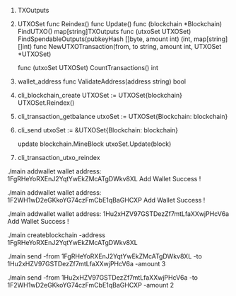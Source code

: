 1. TXOutputs

2. UTXOSet
   func Reindex()
	 func Update()
	 func (blockchain *Blockchain) FindUTXO() map[string]TXOutputs
   func (utxoSet UTXOSet) FindSpendableOutputs(pubkeyHash []byte, amount int) (int, map[string][]int)
	 func NewUTXOTransaction(from, to string, amount int, UTXOSet *UTXOSet)

	 func (utxoSet UTXOSet) CountTransactions() int

3. wallet_address
   func ValidateAddress(address string) bool

4. cli_blockchain_create
   UTXOSet := UTXOSet{blockchain}
   UTXOSet.Reindex()

5. cli_transaction_getbalance
   utxoSet := UTXOSet{Blockchain: blockchain}

6. cli_send
   utxoSet := &UTXOSet{Blockchain: blockchain}

   update blockchain.MineBlock
   utxoSet.Update(block)

7. cli_transaction_utxo_reindex


./main addwallet
wallet address:  1FgRHeYoRXEnJ2YqtYwEkZMcATgDWkv8XL
Add Wallet Success !

 ./main addwallet
wallet address:  1F2WH1wD2eGKkoYG74czFmCbE1qBaGHCXP
Add Wallet Success !

./main addwallet
wallet address:  1Hu2xHZV97GSTDezZf7mtLfaXXwjPHcV6a
Add Wallet Success !

./main createblockchain -address 1FgRHeYoRXEnJ2YqtYwEkZMcATgDWkv8XL

./main send -from 1FgRHeYoRXEnJ2YqtYwEkZMcATgDWkv8XL -to 1Hu2xHZV97GSTDezZf7mtLfaXXwjPHcV6a -amount 3

./main send -from 1Hu2xHZV97GSTDezZf7mtLfaXXwjPHcV6a -to 1F2WH1wD2eGKkoYG74czFmCbE1qBaGHCXP -amount 2
